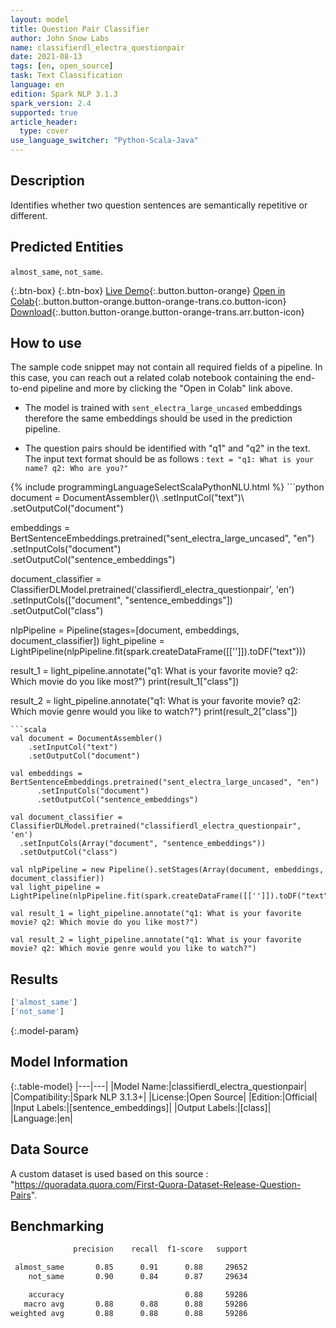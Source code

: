 ```yaml
---
layout: model
title: Question Pair Classifier
author: John Snow Labs
name: classifierdl_electra_questionpair
date: 2021-08-13
tags: [en, open_source]
task: Text Classification
language: en
edition: Spark NLP 3.1.3
spark_version: 2.4
supported: true
article_header:
  type: cover
use_language_switcher: "Python-Scala-Java"
---
```


## Description

Identifies whether two question sentences are semantically repetitive or different.

## Predicted Entities

`almost_same`, `not_same`.

{:.btn-box}
{:.btn-box}
[Live Demo](https://demo.johnsnowlabs.com/public/CLASSIFICATION_QUESTIONPAIR/){:.button.button-orange}
[Open in Colab](https://colab.research.google.com/github/JohnSnowLabs/spark-nlp-workshop/blob/master/tutorials/streamlit_notebooks/CLASSIFICATION_QUESTIONPAIRS.ipynb){:.button.button-orange.button-orange-trans.co.button-icon}
[Download](https://s3.amazonaws.com/auxdata.johnsnowlabs.com/public/models/classifierdl_electra_questionpair_en_3.1.3_2.4_1628840750568.zip){:.button.button-orange.button-orange-trans.arr.button-icon}

## How to use

The sample code snippet may not contain all required fields of a pipeline. In this case, you can reach out a related colab notebook containing the end-to-end pipeline and more by clicking the "Open in Colab" link above.


- The model is trained with `sent_electra_large_uncased` embeddings therefore the same embeddings should be used in the prediction pipeline.

- The question pairs should be identified with "q1" and "q2" in the text. The input text format should be as follows : `text = "q1: What is your name? q2: Who are you?"`

<div class="tabs-box" markdown="1">
{% include programmingLanguageSelectScalaPythonNLU.html %}
```python
document = DocumentAssembler()\
    .setInputCol("text")\
    .setOutputCol("document")

embeddings = BertSentenceEmbeddings.pretrained("sent_electra_large_uncased", "en") \
      .setInputCols("document") \
      .setOutputCol("sentence_embeddings")

document_classifier = ClassifierDLModel.pretrained('classifierdl_electra_questionpair', 'en') \
  .setInputCols(["document", "sentence_embeddings"]) \
  .setOutputCol("class")

nlpPipeline = Pipeline(stages=[document, embeddings, document_classifier])
light_pipeline = LightPipeline(nlpPipeline.fit(spark.createDataFrame([['']]).toDF("text")))

result_1 = light_pipeline.annotate("q1: What is your favorite movie? q2: Which movie do you like most?")
print(result_1["class"])

result_2 = light_pipeline.annotate("q1: What is your favorite movie? q2: Which movie genre would you like to watch?")
print(result_2["class"])
```
```scala
val document = DocumentAssembler()
    .setInputCol("text")
    .setOutputCol("document")

val embeddings = BertSentenceEmbeddings.pretrained("sent_electra_large_uncased", "en")
      .setInputCols("document")
      .setOutputCol("sentence_embeddings")

val document_classifier = ClassifierDLModel.pretrained("classifierdl_electra_questionpair", 'en')
  .setInputCols(Array("document", "sentence_embeddings"))
  .setOutputCol("class")

val nlpPipeline = new Pipeline().setStages(Array(document, embeddings, document_classifier))
val light_pipeline = LightPipeline(nlpPipeline.fit(spark.createDataFrame([['']]).toDF("text")))

val result_1 = light_pipeline.annotate("q1: What is your favorite movie? q2: Which movie do you like most?")

val result_2 = light_pipeline.annotate("q1: What is your favorite movie? q2: Which movie genre would you like to watch?")
```
</div>

## Results

```bash
['almost_same']
['not_same']
```

{:.model-param}
## Model Information

{:.table-model}
|---|---|
|Model Name:|classifierdl_electra_questionpair|
|Compatibility:|Spark NLP 3.1.3+|
|License:|Open Source|
|Edition:|Official|
|Input Labels:|[sentence_embeddings]|
|Output Labels:|[class]|
|Language:|en|

## Data Source

A custom dataset is used based on this source : "https://quoradata.quora.com/First-Quora-Dataset-Release-Question-Pairs".

## Benchmarking

```bash
              precision    recall  f1-score   support

 almost_same       0.85      0.91      0.88     29652
    not_same       0.90      0.84      0.87     29634

    accuracy                           0.88     59286
   macro avg       0.88      0.88      0.88     59286
weighted avg       0.88      0.88      0.88     59286
```
